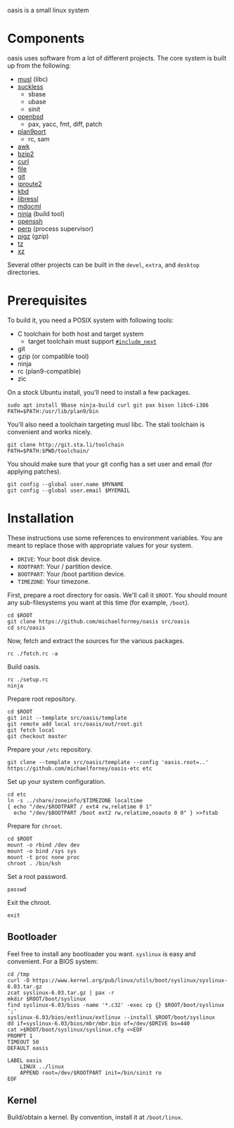 oasis is a small linux system

# Components

oasis uses software from a lot of different projects. The core system is built
up from the following:

* [musl](http://musl-libc.org/) (libc)
* [suckless](http://core.suckless.org/)
	- sbase
	- ubase
	- sinit
* [openbsd](http://openbsd.org/)
	- pax, yacc, fmt, diff, patch
* [plan9port](http://swtch.com/plan9port/)
	- rc, sam
* [awk](http://github.com/onetrueawk/awk/)
* [bzip2](http://bzip.org/)
* [curl](https://curl.haxx.se/)
* [file](https://www.darwinsys.com/file/)
* [git](https://git-scm.com/)
* [iproute2](http://www.linuxfoundation.org/collaborate/workgroups/networking/iproute2)
* [kbd](http://kbd-project.org/)
* [libressl](http://www.libressl.org/)
* [mdocml](http://mdocml.bsd.lv/)
* [ninja](https://ninja-build.org/) (build tool)
* [openssh](http://www.openssh.com/)
* [perp](http://b0llix.net/perp/) (process supervisor)
* [pigz](http://zlib.net/pigz/) (gzip)
* [tz](https://www.iana.org/time-zones)
* [xz](http://tukaani.org/xz/)

Several other projects can be built in the `devel`, `extra`, and `desktop`
directories.

# Prerequisites

To build it, you need a POSIX system with following tools:

* C toolchain for both host and target system
	- target toolchain must support [`#include_next`](https://gcc.gnu.org/onlinedocs/cpp/Wrapper-Headers.html)
* git
* gzip (or compatible tool)
* ninja
* rc (plan9-compatible)
* zic

On a stock Ubuntu install, you'll need to install a few packages.

	sudo apt install 9base ninja-build curl git pax bison libc6-i386
	PATH=$PATH:/usr/lib/plan9/bin

You'll also need a toolchain targeting musl libc. The stali toolchain is
convenient and works nicely.

	git clone http://git.sta.li/toolchain
	PATH=$PATH:$PWD/toolchain/

You should make sure that your git config has a set user and email (for applying
patches).

	git config --global user.name $MYNAME
	git config --global user.email $MYEMAIL

# Installation

These instructions use some references to environment variables. You are meant to replace those with appropriate values for your system.

* `DRIVE`: Your boot disk device.
* `ROOTPART`: Your / partition device.
* `BOOTPART`: Your /boot partition device.
* `TIMEZONE`: Your timezone.

First, prepare a root directory for oasis. We'll call it `$ROOT`. You should
mount any sub-filesystems you want at this time (for example, `/boot`).

	cd $ROOT
	git clone https://github.com/michaelforney/oasis src/oasis
	cd src/oasis

Now, fetch and extract the sources for the various packages.

	rc ./fetch.rc -a

Build oasis.

	rc ./setup.rc
	ninja

Prepare root repository.

	cd $ROOT
	git init --template src/oasis/template
	git remote add local src/oasis/out/root.git
	git fetch local
	git checkout master

Prepare your `/etc` repository.

	git clone --template src/oasis/template --config 'oasis.root=..' https://github.com/michaelforney/oasis-etc etc

Set up your system configuration.

	cd etc
	ln -s ../share/zoneinfo/$TIMEZONE localtime
	{ echo "/dev/$ROOTPART / ext4 rw,relatime 0 1"
	  echo "/dev/$BOOTPART /boot ext2 rw,relatime,noauto 0 0" } >>fstab

Prepare for `chroot`.

	cd $ROOT
	mount -o rbind /dev dev
	mount -o bind /sys sys
	mount -t proc none proc
	chroot . /bin/ksh

Set a root password.

	passwd

Exit the chroot.

	exit

## Bootloader

Feel free to install any bootloader you want. `syslinux` is easy and convenient. For a BIOS system:

	cd /tmp
	curl -O https://www.kernel.org/pub/linux/utils/boot/syslinux/syslinux-6.03.tar.gz
	zcat syslinux-6.03.tar.gz | pax -r
	mkdir $ROOT/boot/syslinux
	find syslinux-6.03/bios -name '*.c32' -exec cp {} $ROOT/boot/syslinux ';'
	syslinux-6.03/bios/extlinux/extlinux --install $ROOT/boot/syslinux
	dd if=syslinux-6.03/bios/mbr/mbr.bin of=/dev/$DRIVE bs=440
	cat >$ROOT/boot/syslinux/syslinux.cfg <<EOF
	PROMPT 1
	TIMEOUT 50
	DEFAULT oasis

	LABEL oasis
		LINUX ../linux
		APPEND root=/dev/$ROOTPART init=/bin/sinit ro
	EOF

## Kernel

Build/obtain a kernel. By convention, install it at `/boot/linux`.
